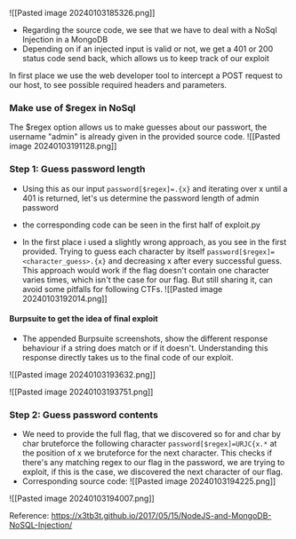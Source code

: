 ![[Pasted image 20240103185326.png]]
- Regarding the source code, we see that we have to deal with a NoSql Injection in a MongoDB
- Depending on if an injected input is valid or not, we get a 401 or 200 status code send back, which allows us to keep track of our exploit

In first place we use the web developer tool to intercept a POST request to our host, to see possible required headers and parameters.
### Make use of $regex in NoSql
The $regex option allows us to make guesses about our passwort, the username "admin" is already given in the provided source code.
![[Pasted image 20240103191128.png]]


### Step 1: Guess password length
- Using this as our input ```password[$regex]=.{x}``` and iterating over x until a 401 is returned, let's us determine the password length of admin password
- the corresponding code can be seen in the first half of exploit.py

- In the first place i used a slightly wrong approach, as you see in the first provided. Trying to guess each character by itself ```password[$regex]=<character_guess>.{x}``` and decreasing x after every successful guess. This approach would work if the flag doesn't contain one character varies times, which isn't the case for our flag. But still sharing it, can avoid some pitfalls for following CTFs.
![[Pasted image 20240103192014.png]]
#### Burpsuite to get the idea of final exploit
- The appended Burpsuite screenshots, show the different response behaviour if a string does match or if it doesn't. Understanding this response directly takes us to the final code of our exploit.

![[Pasted image 20240103193632.png]]

![[Pasted image 20240103193751.png]]

### Step 2: Guess password contents
- We need to provide the full flag, that we discovered so for and char by char bruteforce the following character ```password[$regex]=URJC{x.*``` at the position of x we bruteforce for the next character. This checks if there's any matching regex to our flag in the password, we are trying to exploit, if this is the case, we discovered the next character of our flag.
- Corresponding source code:
![[Pasted image 20240103194225.png]]

![[Pasted image 20240103194007.png]]


Reference: https://x3tb3t.github.io/2017/05/15/NodeJS-and-MongoDB-NoSQL-Injection/
